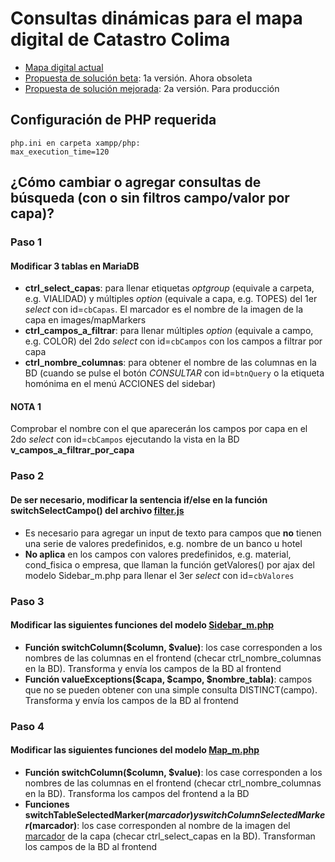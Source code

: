 # Consultas dinámicas para el mapa digital de Catastro Colima

- [Mapa digital actual]
- [Propuesta de solución beta]: 1a versión. Ahora obsoleta
- [Propuesta de solución mejorada]: 2a versión. Para producción

## Configuración de PHP requerida

```
php.ini en carpeta xampp/php:
max_execution_time=120
```

## ¿Cómo cambiar o agregar consultas de búsqueda (con o sin filtros campo/valor por capa)?

### Paso 1
#### Modificar 3 tablas en MariaDB
- **ctrl_select_capas**: para llenar etiquetas *optgroup* (equivale a carpeta, e.g. VIALIDAD) y múltiples *option* (equivale a capa, e.g. TOPES) del 1er *select* con id=`cbCapas`. El marcador es el nombre de la imagen de la capa en images/mapMarkers
- **ctrl_campos_a_filtrar**: para llenar múltiples *option* (equivale a campo, e.g. COLOR) del 2do *select* con id=`cbCampos` con los campos a filtrar por capa
- **ctrl_nombre_columnas**: para obtener el nombre de las columnas en la BD (cuando se pulse el botón *CONSULTAR* con id=`btnQuery` o la etiqueta homónima en el menú ACCIONES del sidebar)
#### NOTA 1
Comprobar el nombre con el que aparecerán los campos por capa en el 2do *select* con id=`cbCampos` ejecutando la vista en la BD **v_campos_a_filtrar_por_capa**


### Paso 2
#### De ser necesario, modificar la sentencia if/else en la función switchSelectCampo() del archivo [filter.js](js/filter/filter.js)
- Es necesario para agregar un input de texto para campos que **no** tienen una serie de valores predefinidos, e.g. nombre de un banco u hotel
- **No aplica** en los campos con valores predefinidos, e.g. material, cond_fisica o empresa, que llaman la función getValores() por ajax del modelo Sidebar_m.php para llenar el 3er *select* con id=`cbValores`


### Paso 3
#### Modificar las siguientes funciones del modelo [Sidebar_m.php](application/models/Sidebar_m.php)
- **Función switchColumn($column, $value)**: los case corresponden a los nombres de las columnas en el frontend (checar ctrl_nombre_columnas en la BD). Transforma y envía los campos de la BD al frontend
- **Función valueExceptions($capa, $campo, $nombre_tabla)**: campos que no se pueden obtener con una simple consulta DISTINCT(campo). Transforma y envía los campos de la BD al frontend


### Paso 4
#### Modificar las siguientes funciones del modelo [Map_m.php](application/models/Map_m.php)
- **Función switchColumn($column, $value)**: los case corresponden a los nombres de las columnas en el frontend (checar ctrl_nombre_columnas en la BD). Transforma los campos del frontend a la BD
- **Funciones switchTableSelectedMarker($marcador) y switchColumnSelectedMarker($marcador)**: los case corresponden al nombre de la imagen del [marcador](images/mapMarkers) de la capa (checar ctrl_select_capas en la BD). Transforman los campos de la BD al frontend


[Mapa digital actual]: <http://www.catastrocolima.gob.mx/cartografia.html>
[Propuesta de solución beta]: <http://osint.ateneoitc.com>
[Propuesta de solución mejorada]: ??
